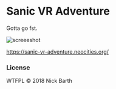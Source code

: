 # Sanic VR Adventure

Gotta go fst.

![screeeshot](https://cdn.rawgit.com/nickbarth/sanic-vr-adventure/357a39f0/screenshot.png)

https://sanic-vr-adventure.neocities.org/

### License
WTFPL &copy; 2018 Nick Barth

